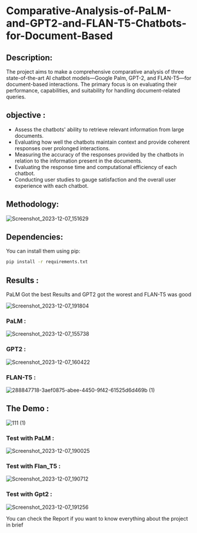 # Comparative-Analysis-of-PaLM-and-GPT2-and-FLAN-T5-Chatbots-for-Document-Based
## Description:
The project aims to make a comprehensive comparative analysis of three state-of-the-art AI chatbot models—Google Palm, GPT-2, and FLAN-T5—for document-based interactions. The primary focus is on evaluating their performance, capabilities, and suitability for handling document-related queries.
## objective :
-  Assess the chatbots' ability to retrieve relevant information from large documents.
-  Evaluating how well the chatbots maintain context and provide coherent responses over prolonged interactions. 
-  Measuring the accuracy of the responses provided by the chatbots in relation to the information present in the documents. 
-  Evaluating the response time and computational efficiency of each chatbot. 
-  Conducting user studies to gauge satisfaction and the overall user experience with each chatbot. 
## Methodology:
![Screenshot_2023-12-07_151629](https://github.com/menna566/Comparative-Analysis-of-PaLM-and-GPT2-and-FLAN-T5-Chatbots-for-Document-Based-/assets/73045024/b826a519-a42d-4c7a-bb63-f7d97c210bff)
## Dependencies:
You can install them using pip:
```bash
pip install -r requirements.txt
```
## Results :
PaLM Got the best Results and GPT2 got the worest and FLAN-T5 was good

![Screenshot_2023-12-07_191804](https://github.com/menna566/Comparative-Analysis-of-PaLM-and-GPT2-and-FLAN-T5-Chatbots-for-Document-Based-/assets/73045024/deee2190-4582-44aa-bf6f-43eb68f1ece8)

### PaLM :

![Screenshot_2023-12-07_155738](https://github.com/menna566/Comparative-Analysis-of-PaLM-and-GPT2-and-FLAN-T5-Chatbots-for-Document-Based-/assets/73045024/67aac252-2621-4f54-b288-e4f95d9b616c)

### GPT2 :
![Screenshot_2023-12-07_160422](https://github.com/menna566/Comparative-Analysis-of-PaLM-and-GPT2-and-FLAN-T5-Chatbots-for-Document-Based-/assets/73045024/adbfb993-e9e8-45ca-8358-ec4b8b12d9df)

### FLAN-T5 :

![288847718-3aef0875-abee-4450-9f42-61525d6d469b (1)](https://github.com/menna566/Comparative-Analysis-of-PaLM-and-GPT2-and-FLAN-T5-Chatbots-for-Document-Based-/assets/73045024/a10ec548-7015-4067-857f-cafaebda24a7)


## The Demo :
![111 (1)](https://github.com/menna566/Comparative-Analysis-of-PaLM-and-GPT2-and-FLAN-T5-Chatbots-for-Document-Based-/assets/73045024/44fbeedb-d754-45d0-a1c9-aa05fdef5f62)

### Test with PaLM :
![Screenshot_2023-12-07_190025](https://github.com/menna566/Comparative-Analysis-of-PaLM-and-GPT2-and-FLAN-T5-Chatbots-for-Document-Based-/assets/73045024/7b05c8e7-6b58-4935-8658-89c2d9f571a7)

### Test with Flan_T5 :
![Screenshot_2023-12-07_190712](https://github.com/menna566/Comparative-Analysis-of-PaLM-and-GPT2-and-FLAN-T5-Chatbots-for-Document-Based-/assets/73045024/8bd9a8f2-bd25-46bb-a16a-e89887c80b60)

### Test with Gpt2 :
![Screenshot_2023-12-07_191256](https://github.com/menna566/Comparative-Analysis-of-PaLM-and-GPT2-and-FLAN-T5-Chatbots-for-Document-Based-/assets/73045024/8eab7b59-5750-4a60-8a03-f73905024a7b)

You can check the Report if you want to know everything about the project in brief

